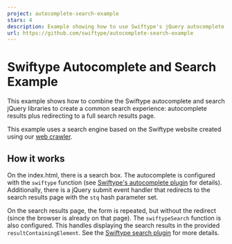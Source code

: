 ```yaml
---
project: autocomplete-search-example
stars: 4
description: Example showing how to use Swiftype's jQuery autocomplete and search plugins together
url: https://github.com/swiftype/autocomplete-search-example
---
```


# Swiftype Autocomplete and Search Example

This example shows how to combine the Swiftype autocomplete and search jQuery libraries to create a common search experience: autocomplete results plus redirecting to a full search results page.

This example uses a search engine based on the Swiftype website created using our [web crawler](https://swiftype.com/documentation/crawler).

## How it works

On the index.html, there is a search box. The autocomplete is configured with the `swiftype` function (see [Swiftype's autocomplete plugin](https://github.com/swiftype/swiftype-autocomplete-jquery/) for details). Additionally, there is a jQuery submit event handler that redirects to the search results page with the `stq` hash parameter set.

On the search results page, the form is repeated, but without the redirect (since the browser is already on that page). The `swiftypeSearch` function is also configured. This handles displaying the search results in the provided `resultContainingElement`. See the [Swiftype search plugin](https://github.com/swiftype/swiftype-search-jquery/) for more details.


